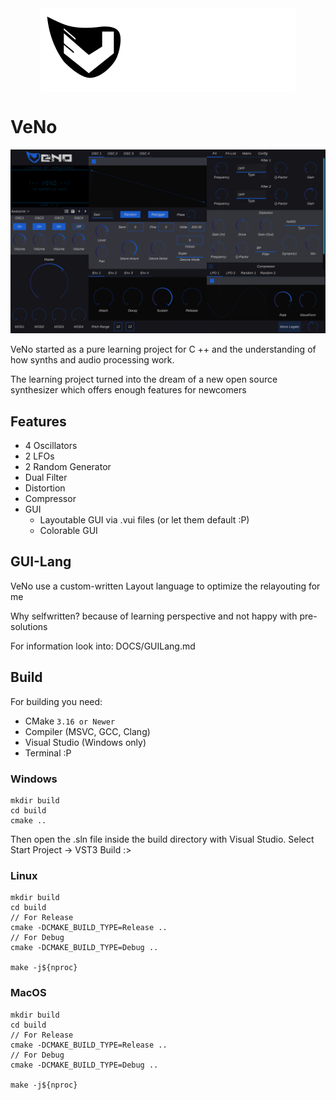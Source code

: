 
<img src="./Plugin/Assets/Logo.svg" alt="VeNo Logo" style="margin: auto; display: block;">

# VeNo


![Screenshot](./Assets/Screenshot1.png)

VeNo started as a pure learning project for C ++ and the understanding of how synths and audio processing work.

The learning project turned into the dream of a new open source synthesizer which offers enough features for newcomers

## Features

- 4 Oscillators
- 2 LFOs
- 2 Random Generator
- Dual Filter
- Distortion
- Compressor
- GUI
    - Layoutable GUI via .vui files (or let them default :P)
    - Colorable GUI
  
## GUI-Lang

VeNo use a custom-written Layout language to optimize the relayouting for me

Why selfwritten? because of learning perspective and not happy with pre-solutions

For information look into: DOCS/GUILang.md

## Build

For building you need:
- CMake `3.16 or Newer`
- Compiler (MSVC, GCC, Clang)
- Visual Studio (Windows only)
- Terminal :P

### Windows
```
mkdir build
cd build
cmake ..
```
Then open the .sln file inside the build directory with Visual Studio.
Select Start Project -> VST3
Build :>

### Linux
```
mkdir build
cd build
// For Release
cmake -DCMAKE_BUILD_TYPE=Release ..
// For Debug
cmake -DCMAKE_BUILD_TYPE=Debug ..

make -j${nproc}
```


### MacOS

```
mkdir build
cd build
// For Release
cmake -DCMAKE_BUILD_TYPE=Release ..
// For Debug
cmake -DCMAKE_BUILD_TYPE=Debug ..

make -j${nproc}
```
